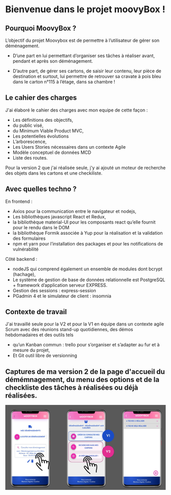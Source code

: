 # Bienvenue dans le projet moovyBox !

## Pourquoi MoovyBox ?

L’objectif du projet Moovybox est de permettre à l’utilisateur de gérer son déménagement.

  - D’une part en lui permettant d’organiser ses tâches à réaliser avant, pendant et après son déménagement.

  - D’autre part, de gérer ses cartons, de saisir leur contenu, leur pièce de destination et surtout, lui permettre de retrouver sa cravate à pois bleu dans le carton n°115 à l’étage, dans sa chambre ! 

## Le cahier des charges

J'ai élaboré le cahier des charges avec mon equipe de cette façon : 

  - Les définitions des objectifs,
  - du public visé,
  - du Minimum Viable Product MVC,
  - Les potentielles évolutions
  - L’arborescence,
  - Les Users Stories nécessaires dans un contexte Agile
  - Modèle conceptuel de données MCD 
  - Liste des routes. 

Pour la version 2 que j'ai réalisée seule, j'y ai ajouté un moteur de recherche des objets dans les cartons et une checkiliste.

## Avec quelles techno ?

En frontend :
  - Axios pour la communication entre le navigateur et nodejs, 
  - Les bibliothèques javascript React et Redux,
  - la bibliothèque material-UI pour les composants react qu’elle fournit pour le rendu dans le DOM
  - la bibliothèque Formik associée à Yup pour la réalisation et la validation des formulaires
  - npm et yarn pour l’installation des packages et pour les notifications de vulnérabilité
  
Côté backend :

  - nodeJS qui comprend également un ensemble de modules dont bcrypt (hachage),
  - Le système de gestion de base de données relationnelle est PostgreSQL + framework d’application serveur EXPRESS. 
  - Gestion des sessions : express-session
  - PGadmin 4 et le simulateur de client : insomnia  
  
## Contexte de travail

J'ai travaillé seule pour la V2 et pour la V1 en équipe dans un contexte agile Scrum avec des réunions stand-up quotidiennes, des démos hebdomadaires et des outils tels
  - qu’un Kanban commun : trello pour s’organiser et s’adapter au fur et à mesure du projet,
  - Et Git outil libre de versionning 


## Captures de ma version 2 de la page d'accueil du démémnagement, du menu des options et de la checkliste des tâches à réalisées ou déjà réalisées.

![capture du projet moovybox](capture-des-rendus.jpg)